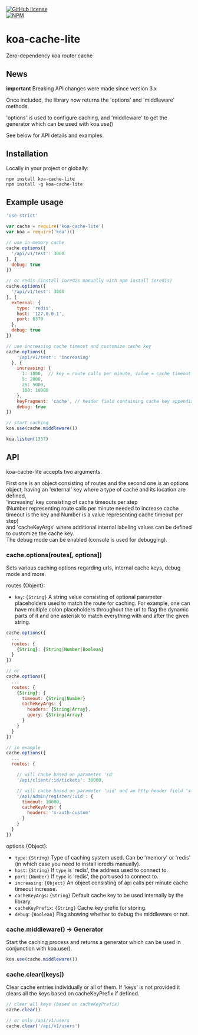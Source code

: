 [![GitHub license](https://img.shields.io/github/license/mashape/apistatus.svg)](https://github.com/mkozjak/koa-cache-lite/blob/master/LICENSE)  
[![NPM](https://nodei.co/npm/koa-cache-lite.png?downloads=true&downloadRank=true&stars=true)](https://nodei.co/npm/koa-cache-lite/)

# koa-cache-lite

Zero-dependency koa router cache

## News

**important** Breaking API changes were made since version 3.x

Once included, the library now returns the 'options' and 'middleware' methods.

'options' is used to configure caching, and 'middleware' to get the generator which can be used with koa.use()

See below for API details and examples.

## Installation

Locally in your project or globally:

```
npm install koa-cache-lite
npm install -g koa-cache-lite
```

## Example usage

```js
'use strict'

var cache = require('koa-cache-lite')
var koa = require('koa')()

// use in-memory cache
cache.options({
  '/api/v1/test': 3000
}, {
  debug: true
})

// or redis (install ioredis manually with npm install ioredis)
cache.options({
  '/api/v1/test': 3000
}, {
  external: {
    type: 'redis',
    host: '127.0.0.1',
    port: 6379
  },
  debug: true
})

// use increasing cache timeout and customize cache key
cache.options({
    '/api/v1/test': 'increasing'
  }, {
    increasing: {
      1: 1000,  // key = route calls per minute, value = cache timeout
      5: 2000,
      25: 5000,
      100: 10000
    },
    keyFragment: 'cache', // header field containing cache key appendix
    debug: true
})

// start caching
koa.use(cache.middleware())

koa.listen(1337)
```

## API

koa-cache-lite accepts two arguments.  

First one is an object consisting of routes and the second one is an options object, having an 'external' key where a type of cache and its location are defined,  
'increasing' key consisting of cache timeouts per step  
(Number representing route calls per minute needed to increase cache timeout is the key and Number is a value representing cache timeout per step)  
and 'cacheKeyArgs' where additional internal labeling values can be defined to customize the cache key.  
The debug mode can be enabled (console is used for debugging).

### cache.options(routes[, options])

Sets various caching options regarding urls, internal cache keys, debug mode and more.

routes {Object}:

* `key`: `{String}` A string value consisting of optional parameter placeholders used to match the route for caching.
For example, one can have multiple colon placeholders throughout the url to flag the dynamic parts of it and one asterisk to match everything with and after the given string.

```js
cache.options({
  ...
  routes: {
    {String}: {String|Number|Boolean}
  }
})

// or
cache.options({
  ...
  routes: {
    {String}: {
      timeout: {String|Number}
      cacheKeyArgs: {
        headers: {String|Array},
        query: {String|Array}
      }
    }
  }
})

// in example
cache.options({
  ...
  routes: {

    // will cache based on parameter 'id'
    '/api/client/:id/tickets': 30000,

    // will cache based on parameter 'uid' and an http header field 'x-auth-custom'
    '/api/admin/register/:uid': {
      timeout: 10000,
      cacheKeyArgs: {
        headers: 'x-auth-custom'
      }
    }
  }
})
```

options {Object}:

* `type`: `{String}` Type of caching system used. Can be 'memory' or 'redis' (in which case you need to install ioredis manually).
* `host`: `{String}` If `type` is 'redis', the address used to connect to.
* `port`: `{Number}` If `type` is 'redis', the port used to connect to.
* `increasing`: `{Object}` An object consisting of api calls per minute cache timeout increase.
* `cacheKeyArgs`: `{String}` Default cache key to be used internally by the library.
* `cacheKeyPrefix`: `{String}` Cache key prefix for storing.
* `debug`: `{Boolean}` Flag showing whether to debug the middleware or not.

### cache.middleware() -> Generator

Start the caching process and returns a generator which can be used in conjunction with koa.use().

```js
koa.use(cache.middleware())
```

### cache.clear([keys])

Clear cache entries individually or all of them. If 'keys' is not provided it clears all the keys based on cacheKeyPrefix if defined.

```js
// clear all keys (based on cacheKeyPrefix)
cache.clear()

// or only /api/v1/users
cache.clear('/api/v1/users')
```
